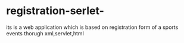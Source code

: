 # registration-serlet-
its is a web application which is based on registration form of a sports events thorugh xml,servlet,html
